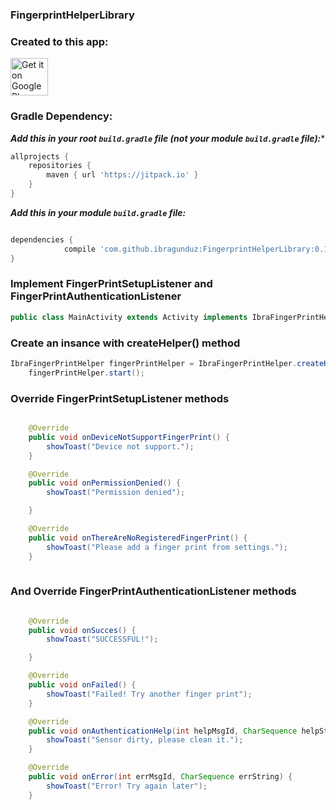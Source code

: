 ### FingerprintHelperLibrary
### Created to this app:
<a href="https://play.google.com/store/apps/details?id=com.eywinapps.applocker">
	<img alt="Get it on Google Play" src="https://play.google.com/intl/en_us/badges/images/generic/en-play-badge.png" height="60" />
</a>

### Gradle Dependency:


***Add this in your root `build.gradle` file (**not** your module `build.gradle` file):****
```gradle
allprojects {
    repositories {
        maven { url 'https://jitpack.io' }
    }
}
```

***Add this in your module `build.gradle` file:***  

```gradle

dependencies {
	        compile 'com.github.ibragunduz:FingerprintHelperLibrary:0.1'
}
```
### Implement FingerPrintSetupListener and FingerPrintAuthenticationListener
```java
public class MainActivity extends Activity implements IbraFingerPrintHelper.FingerPrintSetupListener,IbraFingerPrintHelper.FingerPrintAuthenticationListener{

```
### Create an insance with createHelper() method
```java 
IbraFingerPrintHelper fingerPrintHelper = IbraFingerPrintHelper.createHelper(getApplicationContext(),"YOUR_KEY",this,this);
	fingerPrintHelper.start();
```
### Override FingerPrintSetupListener methods

```java

    @Override
    public void onDeviceNotSupportFingerPrint() {
        showToast("Device not support.");
    }

    @Override
    public void onPermissionDenied() {
        showToast("Permission denied");

    }

    @Override
    public void onThereAreNoRegisteredFingerPrint() {
        showToast("Please add a finger print from settings.");
    }
    
```
### And Override FingerPrintAuthenticationListener methods

```java

    @Override
    public void onSucces() {
        showToast("SUCCESSFUL!");

    }

    @Override
    public void onFailed() {
        showToast("Failed! Try another finger print");
    }

    @Override
    public void onAuthenticationHelp(int helpMsgId, CharSequence helpString) {
        showToast("Sensor dirty, please clean it.");
    }

    @Override
    public void onError(int errMsgId, CharSequence errString) {
        showToast("Error! Try again later");
    }

```



